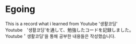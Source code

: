 # Egoing

This is a record what i learned from Youtube '생활코딩'<br>
Youtube　'생활코딩'を通して、勉強したコードを記録しました。<br>
Youtube＇생활코딩'을 통해 공부한 내용들은 작성했습니다.
